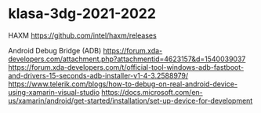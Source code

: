# klasa-3dg-2021-2022

HAXM 
https://github.com/intel/haxm/releases


Android Debug Bridge (ADB) https://forum.xda-developers.com/attachment.php?attachmentid=4623157&d=1540039037 https://forum.xda-developers.com/t/official-tool-windows-adb-fastboot-and-drivers-15-seconds-adb-installer-v1-4-3.2588979/ https://www.telerik.com/blogs/how-to-debug-on-real-android-device-using-xamarin-visual-studio https://docs.microsoft.com/en-us/xamarin/android/get-started/installation/set-up-device-for-development
